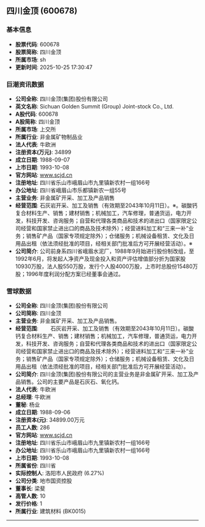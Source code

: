 ## 四川金顶 (600678)

### 基本信息

- **股票代码**: 600678
- **股票简称**: 四川金顶
- **所属市场**: sh
- **更新时间**: 2025-10-25 17:30:47

### 巨潮资讯数据

- **公司全称**: 四川金顶(集团)股份有限公司
- **英文名称**: Sichuan Golden Summit (Group) Joint-stock Co., Ltd.
- **A股代码**: 600678
- **A股简称**: 四川金顶
- **所属市场**: 上交所
- **所属行业**: 非金属矿物制品业
- **法人代表**: 牛欧洲
- **注册资本(万元)**: 34899
- **成立日期**: 1988-09-07
- **上市日期**: 1993-10-08
- **官方网站**: www.scjd.cn
- **注册地址**: 四川省乐山市峨眉山市九里镇新农村一组166号
- **办公地址**: 四川省峨眉山市乐都镇新农一组55号
- **主营业务**: 非金属矿开采、加工及产品销售
- **经营范围**: 石灰岩开采、加工及销售（有效期至2043年10月11日）。※。碳酸钙复合材料生产、销售；建材销售；机械加工，汽车修理，普通货运，电力开发，科技开发、咨询服务；自营和代理各类商品和技术的进出口（国家限定公司经营和国家禁止进出口的商品及技术除外）；经营进料加工和“三来一补”业务；销售矿产品（国家专项规定除外）；仓储服务；机械设备租赁、文化及日用品出租（依法须经批准的项目，经相关部门批准后方可开展经营活动）。※
- **公司简介**: 公司前身系四川省峨眉水泥厂，1988年9月始进行股份制改组，至1992年6月，将发起人净资产及现金投入和资产评估增值部分折为国家股10930万股，法人股550万股，发行个人股4000万股，上市时总股份15480万股；1996年度利润分配方案已经董事会通过。

### 雪球数据

- **公司全称**: 四川金顶(集团)股份有限公司
- **公司简称**: 四川金顶
- **主营业务**: 非金属矿开采、加工及产品销售。
- **经营范围**: 　　石灰岩开采、加工及销售（有效期至2043年10月11日）。碳酸钙复合材料生产、销售；建材销售；机械加工，汽车修理，普通货运，电力开发，科技开发、咨询服务；自营和代理各类商品和技术的进出口（国家限定公司经营和国家禁止进出口的商品及技术除外）；经营进料加工和“三来一补”业务；销售矿产品（国家专项规定除外）；仓储服务；机械设备租赁、文化及日用品出租（依法须经批准的项目，经相关部门批准后方可开展经营活动）。
- **公司简介**: 四川金顶(集团)股份有限公司的主营业务是非金属矿开采、加工及产品销售。公司的主要产品是石灰石、氧化钙。
- **法人代表**: 牛欧洲
- **总经理**: 牛欧洲
- **董秘**: 杨业
- **成立日期**: 1988-09-06
- **注册资本(元)**: 34899.00万元
- **员工人数**: 286
- **官方网站**: www.scjd.cn
- **注册地址**: 四川省乐山市峨眉山市九里镇新农村一组166号
- **办公地址**: 四川省乐山市峨眉山市九里镇新农村一组166号
- **上市日期**: 1993-10-08
- **所属省份**: 四川省
- **实际控制人**: 洛阳市人民政府 (6.27%)
- **公司分类**: 地市国资控股
- **董事长**: 梁斐
- **高管人数**: 10
- **发行价格**: 1
- **所属行业**: 建筑材料 (BK0015)

---